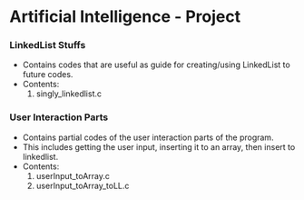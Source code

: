 # Artificial Intelligence - Project

### LinkedList Stuffs
- Contains codes that are useful as guide for creating/using LinkedList to future codes.<br>
- Contents: <br>
    1. singly_linkedlist.c<br>

### User Interaction Parts
- Contains partial codes of the user interaction parts of the program. <br>
- This includes getting the user input, inserting it to an array, then insert to linkedlist. <br>
- Contents: <br>
    1. userInput_toArray.c<br>
    2. userInput_toArray_toLL.c<br>